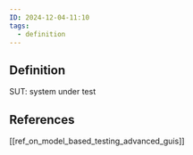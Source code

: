 ```yaml
---
ID: 2024-12-04-11:10
tags:
  - definition
---
```

## Definition

SUT: system under test
## References
[[ref_on_model_based_testing_advanced_guis]]